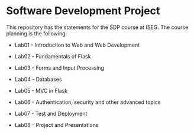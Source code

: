 # Software Development Project
This repository has the statements for the SDP course at ISEG. 
The course planning is the following:

- Lab01 - Introduction to Web and Web Development

- Lab02 - Fundamentals of Flask

- Lab03 - Forms and Input Processing

- Lab04 - Databases

- Lab05 - MVC in Flask

- Lab06 - Authentication, security and other advanced topics

- Lab07 - Test and Deployment

- Lab08 - Project and Presentations
